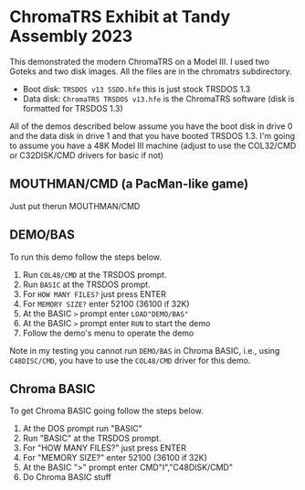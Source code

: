 # ChromaTRS Exhibit at Tandy Assembly 2023 

This demonstrated the modern ChromaTRS on a Model III. I used two Goteks and
two disk images. All the files are in the chromatrs subdirectory.

* Boot disk: `TRSDOS v13 SSDD.hfe` this is just stock TRSDOS 1.3
* Data disk: `ChromaTRS TRSDOS v13.hfe` is the ChromaTRS software (disk is formatted for TRSDOS 1.3) 

All of the demos described below assume you have the boot disk in drive 0 and
the data disk in drive 1 and that you have booted TRSDOS 1.3.  I'm going to
assume you have a 48K Model III machine (adjust to use the COL32/CMD or
C32DISK/CMD drivers for basic if not)

## MOUTHMAN/CMD (a PacMan-like game)

Just put therun MOUTHMAN/CMD

## DEMO/BAS

To run this demo follow the steps below.

1. Run `COL48/CMD` at the TRSDOS prompt.
1. Run `BASIC` at the TRSDOS prompt.
1. For `HOW MANY FILES?` just press ENTER
1. For `MEMORY SIZE?` enter 52100 (36100 if 32K)
1. At the BASIC `>` prompt enter `LOAD"DEMO/BAS"`
1. At the BASIC `>` prompt enter `RUN` to start the demo
1. Follow the demo's menu to operate the demo

Note in my testing you cannot run `DEMO/BAS` in Chroma BASIC, i.e., using
`C48DISC/CMD`, you have to use the `COL48/CMD` driver for this demo.

## Chroma BASIC

To get Chroma BASIC going follow the steps below.

1. At the DOS prompt run "BASIC"
1. Run "BASIC" at the TRSDOS prompt.
1. For "HOW MANY FILES?" just press ENTER
1. For "MEMORY SIZE?" enter 52100 (36100 if 32K)
1. At the BASIC ">" prompt enter CMD"I","C48DISK/CMD"
1. Do Chroma BASIC stuff


